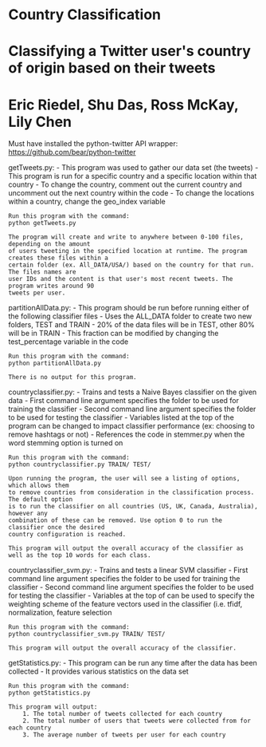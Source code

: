 # Country Classification
# Classifying a Twitter user's country of origin based on their tweets
# Eric Riedel, Shu Das, Ross McKay, Lily Chen

Must have installed the python-twitter API wrapper: https://github.com/bear/python-twitter

getTweets.py:
	- This program was used to gather our data set (the tweets)
	- This program is run for a specific country and a specific location within that country
	- To change the country, comment out the current country and uncomment out the next country within the code
	- To change the locations within a country, change the geo_index variable

	Run this program with the command:
	python getTweets.py

	The program will create and write to anywhere between 0-100 files, depending on the amount 
	of users tweeting in the specified location at runtime. The program creates these files within a 
	certain folder (ex. All_DATA/USA/) based on the country for that run. The files names are
	user IDs and the content is that user's most recent tweets. The program writes around 90 
	tweets per user.
	

partitionAllData.py:
	- This program should be run before running either of the following classifier files
	- Uses the ALL_DATA folder to create two new folders, TEST and TRAIN
	- 20% of the data files will be in TEST, other 80% will be in TRAIN
	- This fraction can be modified by changing the test_percentage variable in the code

	Run this program with the command:
	python partitionAllData.py     

	There is no output for this program.


countryclassifier.py:
	- Trains and tests a Naive Bayes classifier on the given data
	- First command line argument specifies the folder to be used for training the classifier
	- Second command line argument specifies the folder to be used for testing the classifier
	- Variables listed at the top of the program can be changed to impact classifier performance (ex: choosing to remove hashtags or not)
	- References the code in stemmer.py when the word stemming option is turned on

	Run this program with the command:
	python countryclassifier.py TRAIN/ TEST/

	Upon running the program, the user will see a listing of options, which allows them
	to remove countries from consideration in the classification process. The default option
	is to run the classifier on all countries (US, UK, Canada, Australia), however any
	combination of these can be removed. Use option 0 to run the classifier once the desired
	country configuration is reached.

	This program will output the overall accuracy of the classifier as well as the top 10 words for each class.


countryclassifier_svm.py:
	- Trains and tests a linear SVM classifier 
	- First command line argument specifies the folder to be used for training the classifier 
	- Second command line argument specifies the folder to be used for testing the classifier 
	- Variables at the top of can be used to specify the weighting scheme of the feature vectors used in the classifier
	  (i.e. tfidf, normalization, feature selection
	
	Run this program with the command: 
	python countryclassifier_svm.py TRAIN/ TEST/ 

	This program will output the overall accuracy of the classifier. 

getStatistics.py:
	- This program can be run any time after the data has been collected
	- It provides various statistics on the data set

	Run this program with the command:
	python getStatistics.py

	This program will output:
		1. The total number of tweets collected for each country
		2. The total number of users that tweets were collected from for each country
		3. The average number of tweets per user for each country

